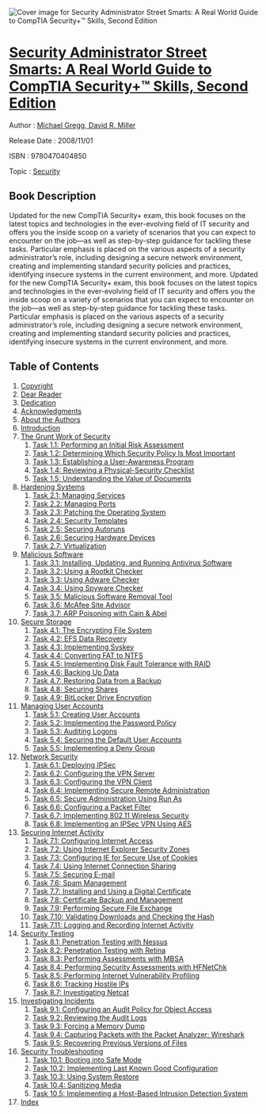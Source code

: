 ![Cover image for Security Administrator Street Smarts: A Real World Guide to CompTIA Security+™ Skills, Second Edition](https://imgdetail.ebookreading.net/cover/cover/security/EB9780470404850.jpg)

[Security Administrator Street Smarts: A Real World Guide to CompTIA Security+™ Skills, Second Edition](https://ebookreading.net/view/book/Security+Administrator+Street+Smarts%3A+A+Real+World+Guide+to+CompTIA+Security%2B%E2%84%A2+Skills%2C+Second+Edition-EB9780470404850_1.html "Security Administrator Street Smarts: A Real World Guide to CompTIA Security+™ Skills, Second Edition")
====================================================================================================================

Author : [Michael Gregg](https://ebookreading.net/search/author/Michael+Gregg),[ David R. Miller](https://ebookreading.net/search/author/+David+R.+Miller)

Release Date : 2008/11/01

ISBN : 9780470404850

Topic : [Security](https://ebookreading.net/search/category/security)

Book Description
-----------------

Updated for the new CompTIA Security+ exam, this book focuses on the latest topics and technologies in the ever-evolving field of IT security and offers you the inside scoop on a variety of scenarios that you can expect to encounter on the job—as well as step-by-step guidance for tackling these tasks. Particular emphasis is placed on the various aspects of a security administrator’s role, including designing a secure network environment, creating and implementing standard security policies and practices, identifying insecure systems in the current environment, and more.
              Updated for the new CompTIA Security+ exam, this book focuses on the latest topics and technologies in the ever-evolving field of IT security and offers you the inside scoop on a variety of scenarios that you can expect to encounter on the job—as well as step-by-step guidance for tackling these tasks. Particular emphasis is placed on the various aspects of a security administrator’s role, including designing a secure network environment, creating and implementing standard security policies and practices, identifying insecure systems in the current environment, and more.
              
Table of Contents
-----------------

1. [Copyright](https://ebookreading.net/view/book/Security+Administrator+Street+Smarts%3A+A+Real+World+Guide+to+CompTIA+Security%2B%E2%84%A2+Skills%2C+Second+Edition-EB9780470404850_1.html)
1. [Dear Reader](https://ebookreading.net/view/book/Security+Administrator+Street+Smarts%3A+A+Real+World+Guide+to+CompTIA+Security%2B%E2%84%A2+Skills%2C+Second+Edition-EB9780470404850_2.html)
1. [Dedication](https://ebookreading.net/view/book/Security+Administrator+Street+Smarts%3A+A+Real+World+Guide+to+CompTIA+Security%2B%E2%84%A2+Skills%2C+Second+Edition-EB9780470404850_3.html)
1. [Acknowledgments](https://ebookreading.net/view/book/Security+Administrator+Street+Smarts%3A+A+Real+World+Guide+to+CompTIA+Security%2B%E2%84%A2+Skills%2C+Second+Edition-EB9780470404850_4.html)
1. [About the Authors](https://ebookreading.net/view/book/Security+Administrator+Street+Smarts%3A+A+Real+World+Guide+to+CompTIA+Security%2B%E2%84%A2+Skills%2C+Second+Edition-EB9780470404850_5.html)
1. [Introduction](https://ebookreading.net/view/book/Security+Administrator+Street+Smarts%3A+A+Real+World+Guide+to+CompTIA+Security%2B%E2%84%A2+Skills%2C+Second+Edition-EB9780470404850_6.html)
1. [The Grunt Work of Security](https://ebookreading.net/view/book/Security+Administrator+Street+Smarts%3A+A+Real+World+Guide+to+CompTIA+Security%2B%E2%84%A2+Skills%2C+Second+Edition-EB9780470404850_7.html)
    1. [Task 1.1: Performing an Initial Risk Assessment](https://ebookreading.net/view/book/Security+Administrator+Street+Smarts%3A+A+Real+World+Guide+to+CompTIA+Security%2B%E2%84%A2+Skills%2C+Second+Edition-EB9780470404850_8.html)
    1. [Task 1.2: Determining Which Security Policy Is Most Important](https://ebookreading.net/view/book/Security+Administrator+Street+Smarts%3A+A+Real+World+Guide+to+CompTIA+Security%2B%E2%84%A2+Skills%2C+Second+Edition-EB9780470404850_9.html)
    1. [Task 1.3: Establishing a User-Awareness Program](https://ebookreading.net/view/book/Security+Administrator+Street+Smarts%3A+A+Real+World+Guide+to+CompTIA+Security%2B%E2%84%A2+Skills%2C+Second+Edition-EB9780470404850_10.html)
    1. [Task 1.4: Reviewing a Physical-Security Checklist](https://ebookreading.net/view/book/Security+Administrator+Street+Smarts%3A+A+Real+World+Guide+to+CompTIA+Security%2B%E2%84%A2+Skills%2C+Second+Edition-EB9780470404850_11.html)
    1. [Task 1.5: Understanding the Value of Documents](https://ebookreading.net/view/book/Security+Administrator+Street+Smarts%3A+A+Real+World+Guide+to+CompTIA+Security%2B%E2%84%A2+Skills%2C+Second+Edition-EB9780470404850_13.html)
1. [Hardening Systems](https://ebookreading.net/view/book/Security+Administrator+Street+Smarts%3A+A+Real+World+Guide+to+CompTIA+Security%2B%E2%84%A2+Skills%2C+Second+Edition-EB9780470404850_14.html)
    1. [Task 2.1: Managing Services](https://ebookreading.net/view/book/Security+Administrator+Street+Smarts%3A+A+Real+World+Guide+to+CompTIA+Security%2B%E2%84%A2+Skills%2C+Second+Edition-EB9780470404850_15.html)
    1. [Task 2.2: Managing Ports](https://ebookreading.net/view/book/Security+Administrator+Street+Smarts%3A+A+Real+World+Guide+to+CompTIA+Security%2B%E2%84%A2+Skills%2C+Second+Edition-EB9780470404850_16.html)
    1. [Task 2.3: Patching the Operating System](https://ebookreading.net/view/book/Security+Administrator+Street+Smarts%3A+A+Real+World+Guide+to+CompTIA+Security%2B%E2%84%A2+Skills%2C+Second+Edition-EB9780470404850_17.html)
    1. [Task 2.4: Security Templates](https://ebookreading.net/view/book/Security+Administrator+Street+Smarts%3A+A+Real+World+Guide+to+CompTIA+Security%2B%E2%84%A2+Skills%2C+Second+Edition-EB9780470404850_18.html)
    1. [Task 2.5: Securing Autoruns](https://ebookreading.net/view/book/Security+Administrator+Street+Smarts%3A+A+Real+World+Guide+to+CompTIA+Security%2B%E2%84%A2+Skills%2C+Second+Edition-EB9780470404850_0.html)
    1. [Task 2.6: Securing Hardware Devices](https://ebookreading.net/view/book/Security+Administrator+Street+Smarts%3A+A+Real+World+Guide+to+CompTIA+Security%2B%E2%84%A2+Skills%2C+Second+Edition-EB9780470404850_20.html)
    1. [Task 2.7: Virtualization](https://ebookreading.net/view/book/Security+Administrator+Street+Smarts%3A+A+Real+World+Guide+to+CompTIA+Security%2B%E2%84%A2+Skills%2C+Second+Edition-EB9780470404850_21.html)
1. [Malicious Software](https://ebookreading.net/view/book/Security+Administrator+Street+Smarts%3A+A+Real+World+Guide+to+CompTIA+Security%2B%E2%84%A2+Skills%2C+Second+Edition-EB9780470404850_22.html)
    1. [Task 3.1: Installing, Updating, and Running Antivirus Software](https://ebookreading.net/view/book/Security+Administrator+Street+Smarts%3A+A+Real+World+Guide+to+CompTIA+Security%2B%E2%84%A2+Skills%2C+Second+Edition-EB9780470404850_23.html)
    1. [Task 3.2: Using a Rootkit Checker](https://ebookreading.net/view/book/Security+Administrator+Street+Smarts%3A+A+Real+World+Guide+to+CompTIA+Security%2B%E2%84%A2+Skills%2C+Second+Edition-EB9780470404850_24.html)
    1. [Task 3.3: Using Adware Checker](https://ebookreading.net/view/book/Security+Administrator+Street+Smarts%3A+A+Real+World+Guide+to+CompTIA+Security%2B%E2%84%A2+Skills%2C+Second+Edition-EB9780470404850_25.html)
    1. [Task 3.4: Using Spyware Checker](https://ebookreading.net/view/book/Security+Administrator+Street+Smarts%3A+A+Real+World+Guide+to+CompTIA+Security%2B%E2%84%A2+Skills%2C+Second+Edition-EB9780470404850_26.html)
    1. [Task 3.5: Malicious Software Removal Tool](https://ebookreading.net/view/book/Security+Administrator+Street+Smarts%3A+A+Real+World+Guide+to+CompTIA+Security%2B%E2%84%A2+Skills%2C+Second+Edition-EB9780470404850_27.html)
    1. [Task 3.6: McAfee Site Advisor](https://ebookreading.net/view/book/Security+Administrator+Street+Smarts%3A+A+Real+World+Guide+to+CompTIA+Security%2B%E2%84%A2+Skills%2C+Second+Edition-EB9780470404850_28.html)
    1. [Task 3.7: ARP Poisoning with Cain &amp; Abel](https://ebookreading.net/view/book/Security+Administrator+Street+Smarts%3A+A+Real+World+Guide+to+CompTIA+Security%2B%E2%84%A2+Skills%2C+Second+Edition-EB9780470404850_29.html)
1. [Secure Storage](https://ebookreading.net/view/book/Security+Administrator+Street+Smarts%3A+A+Real+World+Guide+to+CompTIA+Security%2B%E2%84%A2+Skills%2C+Second+Edition-EB9780470404850_30.html)
    1. [Task 4.1: The Encrypting File System](https://ebookreading.net/view/book/Security+Administrator+Street+Smarts%3A+A+Real+World+Guide+to+CompTIA+Security%2B%E2%84%A2+Skills%2C+Second+Edition-EB9780470404850_31.html)
    1. [Task 4.2: EFS Data Recovery](https://ebookreading.net/view/book/Security+Administrator+Street+Smarts%3A+A+Real+World+Guide+to+CompTIA+Security%2B%E2%84%A2+Skills%2C+Second+Edition-EB9780470404850_32.html)
    1. [Task 4.3: Implementing Syskey](https://ebookreading.net/view/book/Security+Administrator+Street+Smarts%3A+A+Real+World+Guide+to+CompTIA+Security%2B%E2%84%A2+Skills%2C+Second+Edition-EB9780470404850_0.html)
    1. [Task 4.4: Converting FAT to NTFS](https://ebookreading.net/view/book/Security+Administrator+Street+Smarts%3A+A+Real+World+Guide+to+CompTIA+Security%2B%E2%84%A2+Skills%2C+Second+Edition-EB9780470404850_33.html)
    1. [Task 4.5: Implementing Disk Fault Tolerance with RAID](https://ebookreading.net/view/book/Security+Administrator+Street+Smarts%3A+A+Real+World+Guide+to+CompTIA+Security%2B%E2%84%A2+Skills%2C+Second+Edition-EB9780470404850_34.html)
    1. [Task 4.6: Backing Up Data](https://ebookreading.net/view/book/Security+Administrator+Street+Smarts%3A+A+Real+World+Guide+to+CompTIA+Security%2B%E2%84%A2+Skills%2C+Second+Edition-EB9780470404850_36.html)
    1. [Task 4.7: Restoring Data from a Backup](https://ebookreading.net/view/book/Security+Administrator+Street+Smarts%3A+A+Real+World+Guide+to+CompTIA+Security%2B%E2%84%A2+Skills%2C+Second+Edition-EB9780470404850_0.html)
    1. [Task 4.8: Securing Shares](https://ebookreading.net/view/book/Security+Administrator+Street+Smarts%3A+A+Real+World+Guide+to+CompTIA+Security%2B%E2%84%A2+Skills%2C+Second+Edition-EB9780470404850_37.html)
    1. [Task 4.9: BitLocker Drive Encryption](https://ebookreading.net/view/book/Security+Administrator+Street+Smarts%3A+A+Real+World+Guide+to+CompTIA+Security%2B%E2%84%A2+Skills%2C+Second+Edition-EB9780470404850_38.html)
1. [Managing User Accounts](https://ebookreading.net/view/book/Security+Administrator+Street+Smarts%3A+A+Real+World+Guide+to+CompTIA+Security%2B%E2%84%A2+Skills%2C+Second+Edition-EB9780470404850_39.html)
    1. [Task 5.1: Creating User Accounts](https://ebookreading.net/view/book/Security+Administrator+Street+Smarts%3A+A+Real+World+Guide+to+CompTIA+Security%2B%E2%84%A2+Skills%2C+Second+Edition-EB9780470404850_40.html)
    1. [Task 5.2: Implementing the Password Policy](https://ebookreading.net/view/book/Security+Administrator+Street+Smarts%3A+A+Real+World+Guide+to+CompTIA+Security%2B%E2%84%A2+Skills%2C+Second+Edition-EB9780470404850_41.html)
    1. [Task 5.3: Auditing Logons](https://ebookreading.net/view/book/Security+Administrator+Street+Smarts%3A+A+Real+World+Guide+to+CompTIA+Security%2B%E2%84%A2+Skills%2C+Second+Edition-EB9780470404850_42.html)
    1. [Task 5.4: Securing the Default User Accounts](https://ebookreading.net/view/book/Security+Administrator+Street+Smarts%3A+A+Real+World+Guide+to+CompTIA+Security%2B%E2%84%A2+Skills%2C+Second+Edition-EB9780470404850_44.html)
    1. [Task 5.5: Implementing a Deny Group](https://ebookreading.net/view/book/Security+Administrator+Street+Smarts%3A+A+Real+World+Guide+to+CompTIA+Security%2B%E2%84%A2+Skills%2C+Second+Edition-EB9780470404850_0.html)
1. [Network Security](https://ebookreading.net/view/book/Security+Administrator+Street+Smarts%3A+A+Real+World+Guide+to+CompTIA+Security%2B%E2%84%A2+Skills%2C+Second+Edition-EB9780470404850_45.html)
    1. [Task 6.1: Deploying IPSec](https://ebookreading.net/view/book/Security+Administrator+Street+Smarts%3A+A+Real+World+Guide+to+CompTIA+Security%2B%E2%84%A2+Skills%2C+Second+Edition-EB9780470404850_46.html)
    1. [Task 6.2: Configuring the VPN Server](https://ebookreading.net/view/book/Security+Administrator+Street+Smarts%3A+A+Real+World+Guide+to+CompTIA+Security%2B%E2%84%A2+Skills%2C+Second+Edition-EB9780470404850_48.html)
    1. [Task 6.3: Configuring the VPN Client](https://ebookreading.net/view/book/Security+Administrator+Street+Smarts%3A+A+Real+World+Guide+to+CompTIA+Security%2B%E2%84%A2+Skills%2C+Second+Edition-EB9780470404850_49.html)
    1. [Task 6.4: Implementing Secure Remote Administration](https://ebookreading.net/view/book/Security+Administrator+Street+Smarts%3A+A+Real+World+Guide+to+CompTIA+Security%2B%E2%84%A2+Skills%2C+Second+Edition-EB9780470404850_50.html)
    1. [Task 6.5: Secure Administration Using Run As](https://ebookreading.net/view/book/Security+Administrator+Street+Smarts%3A+A+Real+World+Guide+to+CompTIA+Security%2B%E2%84%A2+Skills%2C+Second+Edition-EB9780470404850_51.html)
    1. [Task 6.6: Configuring a Packet Filter](https://ebookreading.net/view/book/Security+Administrator+Street+Smarts%3A+A+Real+World+Guide+to+CompTIA+Security%2B%E2%84%A2+Skills%2C+Second+Edition-EB9780470404850_52.html)
    1. [Task 6.7: Implementing 802.11 Wireless Security](https://ebookreading.net/view/book/Security+Administrator+Street+Smarts%3A+A+Real+World+Guide+to+CompTIA+Security%2B%E2%84%A2+Skills%2C+Second+Edition-EB9780470404850_0.html)
    1. [Task 6.8: Implementing an IPSec VPN Using AES](https://ebookreading.net/view/book/Security+Administrator+Street+Smarts%3A+A+Real+World+Guide+to+CompTIA+Security%2B%E2%84%A2+Skills%2C+Second+Edition-EB9780470404850_54.html)
1. [Securing Internet Activity](https://ebookreading.net/view/book/Security+Administrator+Street+Smarts%3A+A+Real+World+Guide+to+CompTIA+Security%2B%E2%84%A2+Skills%2C+Second+Edition-EB9780470404850_55.html)
    1. [Task 7.1: Configuring Internet Access](https://ebookreading.net/view/book/Security+Administrator+Street+Smarts%3A+A+Real+World+Guide+to+CompTIA+Security%2B%E2%84%A2+Skills%2C+Second+Edition-EB9780470404850_56.html)
    1. [Task 7.2: Using Internet Explorer Security Zones](https://ebookreading.net/view/book/Security+Administrator+Street+Smarts%3A+A+Real+World+Guide+to+CompTIA+Security%2B%E2%84%A2+Skills%2C+Second+Edition-EB9780470404850_57.html)
    1. [Task 7.3: Configuring IE for Secure Use of Cookies](https://ebookreading.net/view/book/Security+Administrator+Street+Smarts%3A+A+Real+World+Guide+to+CompTIA+Security%2B%E2%84%A2+Skills%2C+Second+Edition-EB9780470404850_58.html)
    1. [Task 7.4: Using Internet Connection Sharing](https://ebookreading.net/view/book/Security+Administrator+Street+Smarts%3A+A+Real+World+Guide+to+CompTIA+Security%2B%E2%84%A2+Skills%2C+Second+Edition-EB9780470404850_59.html)
    1. [Task 7.5: Securing E-mail](https://ebookreading.net/view/book/Security+Administrator+Street+Smarts%3A+A+Real+World+Guide+to+CompTIA+Security%2B%E2%84%A2+Skills%2C+Second+Edition-EB9780470404850_60.html)
    1. [Task 7.6: Spam Management](https://ebookreading.net/view/book/Security+Administrator+Street+Smarts%3A+A+Real+World+Guide+to+CompTIA+Security%2B%E2%84%A2+Skills%2C+Second+Edition-EB9780470404850_61.html)
    1. [Task 7.7: Installing and Using a Digital Certificate](https://ebookreading.net/view/book/Security+Administrator+Street+Smarts%3A+A+Real+World+Guide+to+CompTIA+Security%2B%E2%84%A2+Skills%2C+Second+Edition-EB9780470404850_0.html)
    1. [Task 7.8: Certificate Backup and Management](https://ebookreading.net/view/book/Security+Administrator+Street+Smarts%3A+A+Real+World+Guide+to+CompTIA+Security%2B%E2%84%A2+Skills%2C+Second+Edition-EB9780470404850_63.html)
    1. [Task 7.9: Performing Secure File Exchange](https://ebookreading.net/view/book/Security+Administrator+Street+Smarts%3A+A+Real+World+Guide+to+CompTIA+Security%2B%E2%84%A2+Skills%2C+Second+Edition-EB9780470404850_0.html)
    1. [Task 7.10: Validating Downloads and Checking the Hash](https://ebookreading.net/view/book/Security+Administrator+Street+Smarts%3A+A+Real+World+Guide+to+CompTIA+Security%2B%E2%84%A2+Skills%2C+Second+Edition-EB9780470404850_64.html)
    1. [Task 7.11: Logging and Recording Internet Activity](https://ebookreading.net/view/book/Security+Administrator+Street+Smarts%3A+A+Real+World+Guide+to+CompTIA+Security%2B%E2%84%A2+Skills%2C+Second+Edition-EB9780470404850_66.html)
1. [Security Testing](https://ebookreading.net/view/book/Security+Administrator+Street+Smarts%3A+A+Real+World+Guide+to+CompTIA+Security%2B%E2%84%A2+Skills%2C+Second+Edition-EB9780470404850_67.html)
    1. [Task 8.1: Penetration Testing with Nessus](https://ebookreading.net/view/book/Security+Administrator+Street+Smarts%3A+A+Real+World+Guide+to+CompTIA+Security%2B%E2%84%A2+Skills%2C+Second+Edition-EB9780470404850_68.html)
    1. [Task 8.2: Penetration Testing with Retina](https://ebookreading.net/view/book/Security+Administrator+Street+Smarts%3A+A+Real+World+Guide+to+CompTIA+Security%2B%E2%84%A2+Skills%2C+Second+Edition-EB9780470404850_69.html)
    1. [Task 8.3: Performing Assessments with MBSA](https://ebookreading.net/view/book/Security+Administrator+Street+Smarts%3A+A+Real+World+Guide+to+CompTIA+Security%2B%E2%84%A2+Skills%2C+Second+Edition-EB9780470404850_0.html)
    1. [Task 8.4: Performing Security Assessments with HFNetChk](https://ebookreading.net/view/book/Security+Administrator+Street+Smarts%3A+A+Real+World+Guide+to+CompTIA+Security%2B%E2%84%A2+Skills%2C+Second+Edition-EB9780470404850_70.html)
    1. [Task 8.5: Performing Internet Vulnerability Profiling](https://ebookreading.net/view/book/Security+Administrator+Street+Smarts%3A+A+Real+World+Guide+to+CompTIA+Security%2B%E2%84%A2+Skills%2C+Second+Edition-EB9780470404850_71.html)
    1. [Task 8.6: Tracking Hostile IPs](https://ebookreading.net/view/book/Security+Administrator+Street+Smarts%3A+A+Real+World+Guide+to+CompTIA+Security%2B%E2%84%A2+Skills%2C+Second+Edition-EB9780470404850_72.html)
    1. [Task 8.7: Investigating Netcat](https://ebookreading.net/view/book/Security+Administrator+Street+Smarts%3A+A+Real+World+Guide+to+CompTIA+Security%2B%E2%84%A2+Skills%2C+Second+Edition-EB9780470404850_73.html)
1. [Investigating Incidents](https://ebookreading.net/view/book/Security+Administrator+Street+Smarts%3A+A+Real+World+Guide+to+CompTIA+Security%2B%E2%84%A2+Skills%2C+Second+Edition-EB9780470404850_74.html)
    1. [Task 9.1: Configuring an Audit Policy for Object Access](https://ebookreading.net/view/book/Security+Administrator+Street+Smarts%3A+A+Real+World+Guide+to+CompTIA+Security%2B%E2%84%A2+Skills%2C+Second+Edition-EB9780470404850_75.html)
    1. [Task 9.2: Reviewing the Audit Logs](https://ebookreading.net/view/book/Security+Administrator+Street+Smarts%3A+A+Real+World+Guide+to+CompTIA+Security%2B%E2%84%A2+Skills%2C+Second+Edition-EB9780470404850_77.html)
    1. [Task 9.3: Forcing a Memory Dump](https://ebookreading.net/view/book/Security+Administrator+Street+Smarts%3A+A+Real+World+Guide+to+CompTIA+Security%2B%E2%84%A2+Skills%2C+Second+Edition-EB9780470404850_0.html)
    1. [Task 9.4: Capturing Packets with the Packet Analyzer: Wireshark](https://ebookreading.net/view/book/Security+Administrator+Street+Smarts%3A+A+Real+World+Guide+to+CompTIA+Security%2B%E2%84%A2+Skills%2C+Second+Edition-EB9780470404850_79.html)
    1. [Task 9.5: Recovering Previous Versions of Files](https://ebookreading.net/view/book/Security+Administrator+Street+Smarts%3A+A+Real+World+Guide+to+CompTIA+Security%2B%E2%84%A2+Skills%2C+Second+Edition-EB9780470404850_80.html)
1. [Security Troubleshooting](https://ebookreading.net/view/book/Security+Administrator+Street+Smarts%3A+A+Real+World+Guide+to+CompTIA+Security%2B%E2%84%A2+Skills%2C+Second+Edition-EB9780470404850_81.html)
    1. [Task 10.1: Booting into Safe Mode](https://ebookreading.net/view/book/Security+Administrator+Street+Smarts%3A+A+Real+World+Guide+to+CompTIA+Security%2B%E2%84%A2+Skills%2C+Second+Edition-EB9780470404850_82.html)
    1. [Task 10.2: Implementing Last Known Good Configuration](https://ebookreading.net/view/book/Security+Administrator+Street+Smarts%3A+A+Real+World+Guide+to+CompTIA+Security%2B%E2%84%A2+Skills%2C+Second+Edition-EB9780470404850_83.html)
    1. [Task 10.3: Using System Restore](https://ebookreading.net/view/book/Security+Administrator+Street+Smarts%3A+A+Real+World+Guide+to+CompTIA+Security%2B%E2%84%A2+Skills%2C+Second+Edition-EB9780470404850_84.html)
    1. [Task 10.4: Sanitizing Media](https://ebookreading.net/view/book/Security+Administrator+Street+Smarts%3A+A+Real+World+Guide+to+CompTIA+Security%2B%E2%84%A2+Skills%2C+Second+Edition-EB9780470404850_85.html)
    1. [Task 10.5: Implementing a Host-Based Intrusion Detection System](https://ebookreading.net/view/book/Security+Administrator+Street+Smarts%3A+A+Real+World+Guide+to+CompTIA+Security%2B%E2%84%A2+Skills%2C+Second+Edition-EB9780470404850_86.html)
1. [Index](https://ebookreading.net/view/book/Security+Administrator+Street+Smarts%3A+A+Real+World+Guide+to+CompTIA+Security%2B%E2%84%A2+Skills%2C+Second+Edition-EB9780470404850_0.html)
